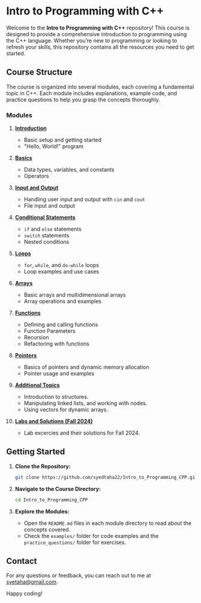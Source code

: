 # Intro to Programming with C++

Welcome to the **Intro to Programming with C++** repository! This course is designed to provide a comprehensive introduction to programming using the C++ language. Whether you’re new to programming or looking to refresh your skills, this repository contains all the resources you need to get started.

## Course Structure

The course is organized into several modules, each covering a fundamental topic in C++. Each module includes explanations, example code, and practice questions to help you grasp the concepts thoroughly.

### Modules

1. **[Introduction](01_Introduction/README.md)**
   - Basic setup and getting started
   - "Hello, World!" program

2. **[Basics](02_Basics/README.md)**
   - Data types, variables, and constants
   - Operators

3. **[Input and Output](03_Input_Output/README.md)**
   - Handling user input and output with `cin` and `cout`
   - File input and output

4. **[Conditional Statements](04_Conditional_Statements/README.md)**
   - `if` and `else` statements
   - `switch` statements
   - Nested conditions

5. **[Loops](05_Loops/README.md)**
   - `for`, `while`, and `do-while` loops
   - Loop examples and use cases

6. **[Arrays](06_Arrays/README.md)**
   - Basic arrays and multidimensional arrays
   - Array operations and examples

7. **[Functions](07_Functions/README.md)**
   - Defining and calling functions
   - Function Parameters
   - Recursion
   - Refactoring with functions

8. **[Pointers](08_Pointers/README.md)**
   - Basics of pointers and dynamic memory allocation
   - Pointer usage and examples

9. **[Additional Topics](09_Additional_Topics/README.md)**
   - Introduction to structures.
   - Manipulating linked lists, and working with nodes.
   - Using vectors for dynamic arrays.

10. **[Labs and Solutions (Fall 2024)](fall24/)**
    - Lab excercies and their solutions for Fall 2024.

## Getting Started

1. **Clone the Repository:**
   ```bash
   git clone https://github.com/syedtaha22/Intro_to_Programming_CPP.git
   ```

2. **Navigate to the Course Directory:**
   ```bash
   cd Intro_to_Programming_CPP
   ```

3. **Explore the Modules:**
   - Open the `README.md` files in each module directory to read about the concepts covered.
   - Check the `examples/` folder for code examples and the `practice_questions/` folder for exercises.

## Contact

For any questions or feedback, you can reach out to me at [syetaha@gmail.com](syetaha@gmail.com).

Happy coding!

